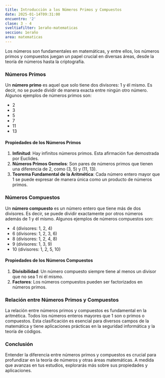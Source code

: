 ```yaml
---
title: Introducción a los Números Primos y Compuestos
date: 2025-01-14T09:31:00
encuentro: '2'
clase: 3 - 4
sveltiafilter: 1eraño-matematicas
seccion: 1eraño
area: matematicas
---
```

Los números son fundamentales en matemáticas, y entre ellos, los números primos y compuestos juegan un papel crucial en diversas áreas, desde la teoría de números hasta la criptografía.

### Números Primos

Un **número primo** es aquel que solo tiene dos divisores: 1 y él mismo. Es decir, no se puede dividir de manera exacta entre ningún otro número. Algunos ejemplos de números primos son:

- 2
- 3
- 5
- 7
- 11
- 13

#### Propiedades de los Números Primos

1. **Infinitud**: Hay infinitos números primos. Esta afirmación fue demostrada por Euclides.
2. **Números Primos Gemelos**: Son pares de números primos que tienen una diferencia de 2, como (3, 5) y (11, 13).
3. **Teorema Fundamental de la Aritmética**: Cada número entero mayor que 1 se puede expresar de manera única como un producto de números primos.

### Números Compuestos

Un **número compuesto** es un número entero que tiene más de dos divisores. Es decir, se puede dividir exactamente por otros números además de 1 y él mismo. Algunos ejemplos de números compuestos son:

- 4 (divisores: 1, 2, 4)
- 6 (divisores: 1, 2, 3, 6)
- 8 (divisores: 1, 2, 4, 8)
- 9 (divisores: 1, 3, 9)
- 10 (divisores: 1, 2, 5, 10)

#### Propiedades de los Números Compuestos

1. **Divisibilidad**: Un número compuesto siempre tiene al menos un divisor que no sea 1 ni él mismo.
2. **Factores**: Los números compuestos pueden ser factorizados en números primos.

### Relación entre Números Primos y Compuestos

La relación entre números primos y compuestos es fundamental en la aritmética. Todos los números enteros mayores que 1 son o primos o compuestos. Esta clasificación es esencial para diversos campos de la matemática y tiene aplicaciones prácticas en la seguridad informática y la teoría de códigos.

### Conclusión

Entender la diferencia entre números primos y compuestos es crucial para profundizar en la teoría de números y otras áreas matemáticas. A medida que avanzas en tus estudios, explorarás más sobre sus propiedades y aplicaciones.
